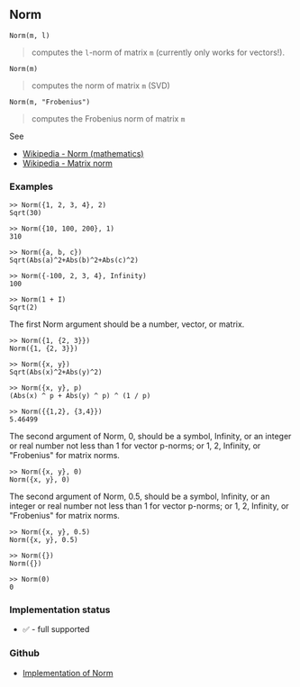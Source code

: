 ## Norm

```
Norm(m, l)
```

> computes the `l`-norm of matrix `m` (currently only works for vectors!).   

```	
Norm(m)   
```

> computes the norm of matrix `m` (SVD)

```	
Norm(m, "Frobenius")   
```

> computes the Frobenius norm of matrix `m` 

See
* [Wikipedia - Norm (mathematics)](https://en.wikipedia.org/wiki/Norm_(mathematics))
* [Wikipedia - Matrix norm](https://en.wikipedia.org/wiki/Matrix_norm)

### Examples

```
>> Norm({1, 2, 3, 4}, 2)    
Sqrt(30)    

>> Norm({10, 100, 200}, 1)    
310    

>> Norm({a, b, c})
Sqrt(Abs(a)^2+Abs(b)^2+Abs(c)^2)    

>> Norm({-100, 2, 3, 4}, Infinity)    
100    

>> Norm(1 + I)    
Sqrt(2)    
```

The first Norm argument should be a number, vector, or matrix.  

```
>> Norm({1, {2, 3}})    
Norm({1, {2, 3}})    

>> Norm({x, y})    
Sqrt(Abs(x)^2+Abs(y)^2) 

>> Norm({x, y}, p)    
(Abs(x) ^ p + Abs(y) ^ p) ^ (1 / p)  

>> Norm({{1,2}, {3,4}})
5.46499
```

The second argument of Norm, 0, should be a symbol, Infinity, or an integer or real number not less than 1 for vector p-norms; or 1, 2, Infinity, or "Frobenius" for matrix norms. 
 
```
>> Norm({x, y}, 0)    
Norm({x, y}, 0)    
```

The second argument of Norm, 0.5, should be a symbol, Infinity, or an integer or real number not less than 1 for vector p-norms; or 1, 2, Infinity, or "Frobenius" for matrix norms. 

```
>> Norm({x, y}, 0.5)     
Norm({x, y}, 0.5)

>> Norm({})    
Norm({})

>> Norm(0)    
0    
```






### Implementation status

* &#x2705; - full supported

### Github

* [Implementation of Norm](https://github.com/axkr/symja_android_library/blob/master/symja_android_library/matheclipse-core/src/main/java/org/matheclipse/core/builtin/LinearAlgebra.java#L4095) 
